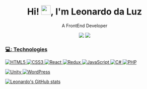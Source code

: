 <h1 align="center">Hi! <img src="https://raw.githubusercontent.com/kaueMarques/kaueMarques/master/hi.gif" width="30px">, I'm Leonardo da Luz</h1>
<div align="center">A FrontEnd Developer</div>

<p align="center">
  <a href="https://www.linkedin.com/in/leonardo-da-luz-188332138/"><img src="https://img.shields.io/badge/-LeonardoLuz-blue?style=flat&logo=Linkedin&logoColor=white"></a>
   <a href="mailto:leoluzprog@gmail.com"><img src="https://img.shields.io/badge/-leoluzprog@gmail.com-c14438?style=flat&logo=Gmail&logoColor=white"</a>
</p>
  
### 💻: Technologies
  
  <p>
  <img alt="HTML5" src="https://img.shields.io/badge/html5%20-%23E34F26.svg?&style=for-the-badge&logo=html5&logoColor=white"/>
  <img alt="CSS3" src="https://img.shields.io/badge/css3%20-%231572B6.svg?&style=for-the-badge&logo=css3&logoColor=white"/>
  <img alt="React" src="https://img.shields.io/badge/react%20-%2320232a.svg?&style=for-the-badge&logo=react&logoColor=%2361DAFB"/>
  <img alt="Redux" src="https://img.shields.io/badge/redux%20-%23593d88.svg?&style=for-the-badge&logo=redux&logoColor=white"/>

  <img alt="JavaScript" src="https://img.shields.io/badge/javascript%20-%23323330.svg?&style=for-the-badge&logo=javascript&logoColor=%23F7DF1E"/>
  <img alt="C#" src="https://img.shields.io/badge/c%23%20-%23239120.svg?&style=for-the-badge&logo=c-sharp&logoColor=white"/>
  <img alt="PHP" src="https://img.shields.io/badge/php-%23777BB4.svg?&style=for-the-badge&logo=php&logoColor=white"/><p/>
  <img alt="Unity" src="https://img.shields.io/badge/unity%20-%23000000.svg?&style=for-the-badge&logo=unity&logoColor=white"/>
  <img alt="WordPress" src="https://img.shields.io/badge/WordPress%20-%23117AC9.svg?&style=for-the-badge&logo=WordPress&logoColor=white"/><p/>

![Leonardo's GitHub stats](https://github-readme-stats.vercel.app/api?username=LeonardoDaLuz&theme=dark&show_icons=true)
